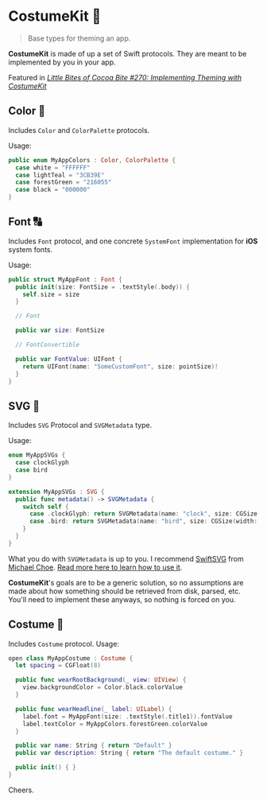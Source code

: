 # CostumeKit :tophat:

> Base types for theming an app.

**CostumeKit** is made of up a set of Swift protocols. They are meant to be implemented by you in your app.

Featured in [_Little Bites of Cocoa Bite #270: Implementing Theming with CostumeKit_](https://www.littlebitesofcocoa.com/270-implementing-theming-with-costumekit)

## Color :art:

Includes `Color` and `ColorPalette` protocols.

Usage:

``` swift
public enum MyAppColors : Color, ColorPalette {
  case white = "FFFFFF"
  case lightTeal = "3CB39E"
  case forestGreen = "216055"
  case black = "000000"
}
```

## Font :capital_abcd:

Includes `Font` protocol, and one concrete `SystemFont` implementation for **iOS** system fonts.

Usage:

``` swift
public struct MyAppFont : Font {
  public init(size: FontSize = .textStyle(.body)) {
    self.size = size
  }

  // Font

  public var size: FontSize

  // FontConvertible

  public var FontValue: UIFont {
    return UIFont(name: "SomeCustomFont", size: pointSize)!
  }
}
```

## SVG :stars:

Includes `SVG` Protocol and `SVGMetadata` type.

Usage:

``` swift
enum MyAppSVGs {
  case clockGlyph
  case bird
}

extension MyAppSVGs : SVG {
  public func metadata() -> SVGMetadata {
    switch self {
      case .clockGlyph: return SVGMetadata(name: "clock", size: CGSize(width: 100, height: 100), fullColor: false)
      case .bird: return SVGMetadata(name: "bird", size: CGSize(width: 58, height: 28), fullColor: true)
    }
  }
}
```

What you do with `SVGMetadata` is up to you. I recommend [SwiftSVG](https://github.com/mchoe/SwiftSVG) from [Michael Choe](https://github.com/mchoe). [Read  more here to learn how to use it](https://www.littlebitesofcocoa.com/198-parsing-rendering-svgs-with-swiftsvg).

**CostumeKit**'s goals are to be a generic solution, so no assumptions are made about how something should be retrieved from disk, parsed, etc. You'll need to implement these anyways, so nothing is forced on you.

## Costume :tophat:

Includes `Costume` protocol. Usage:

``` swift
open class MyAppCostume : Costume {
  let spacing = CGFloat(8)

  public func wearRootBackground(_ view: UIView) {
    view.backgroundColor = Color.black.colorValue
  }

  public func wearHeadline(_ label: UILabel) {
    label.font = MyAppFont(size: .textStyle(.title1)).fontValue
    label.textColor = MyAppColors.forestGreen.colorValue
  }

  public var name: String { return "Default" }
  public var description: String { return "The default costume." }

  public init() { }
}
```

Cheers.
